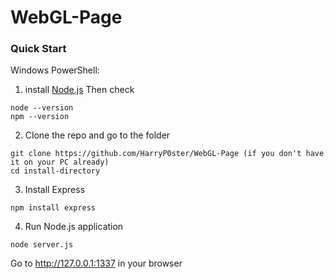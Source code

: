 # WebGL-Page

### Quick Start
Windows PowerShell:

1. install [Node.js](https://nodejs.org/en/download/)
Then check
```
node --version
npm --version
```

2. Clone the repo and go to the folder
```
git clone https://github.com/HarryP0ster/WebGL-Page (if you don't have it on your PC already)
cd install-directory
```

3. Install Express
```
npm install express
```

4. Run Node.js application
```
node server.js
```

Go to http://127.0.0.1:1337 in your browser
